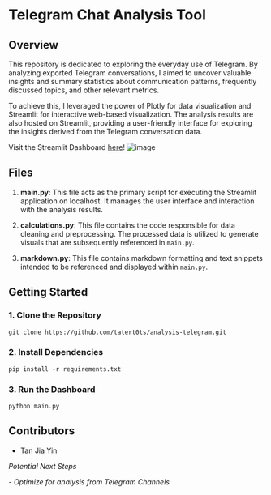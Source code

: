 # Telegram Chat Analysis Tool

## Overview
This repository is dedicated to exploring the everyday use of Telegram. By analyzing exported Telegram conversations, I aimed to uncover valuable insights and summary statistics about communication patterns, frequently discussed topics, and other relevant metrics.

To achieve this, I leveraged the power of Plotly for data visualization and Streamlit for interactive web-based visualization. The analysis results are also hosted on Streamlit, providing a user-friendly interface for exploring the insights derived from the Telegram conversation data.

Visit the Streamlit Dashboard [here](https://telegram-analysis.streamlit.app/)!
![image](https://github.com/tatert0ts/analysis_telegram/assets/165807891/9b50c8e1-9864-43e6-946c-cff41693f5fd)

## Files

1. **main.py**: This file acts as the primary script for executing the Streamlit application on localhost. It manages the user interface and interaction with the analysis results.

2. **calculations.py**: This file contains the code responsible for data cleaning and preprocessing. The processed data is utilized to generate visuals that are subsequently referenced in `main.py`.

3. **markdown.py**: This file contains markdown formatting and text snippets intended to be referenced and displayed within `main.py`.

## Getting Started

### 1. Clone the Repository
   ```
   git clone https://github.com/tatert0ts/analysis-telegram.git
   ```
### 2. Install Dependencies
   ```
   pip install -r requirements.txt
   ```
### 3. Run the Dashboard
   ```
   python main.py
   ```
## Contributors
- Tan Jia Yin

*Potential Next Steps*

*- Optimize for analysis from Telegram Channels*
